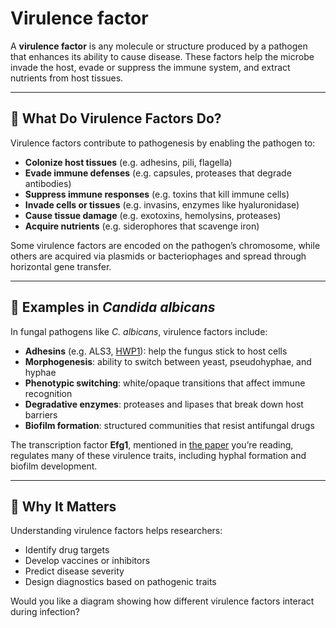 # Virulence factor

A **virulence factor** is any molecule or structure produced by a pathogen that enhances its ability to cause disease. These factors help the microbe invade the host, evade or suppress the immune system, and extract nutrients from host tissues.

---

## 🔬 What Do Virulence Factors Do?

Virulence factors contribute to pathogenesis by enabling the pathogen to:

- **Colonize host tissues** (e.g. adhesins, pili, flagella)
- **Evade immune defenses** (e.g. capsules, proteases that degrade antibodies)
- **Suppress immune responses** (e.g. toxins that kill immune cells)
- **Invade cells or tissues** (e.g. invasins, enzymes like hyaluronidase)
- **Cause tissue damage** (e.g. exotoxins, hemolysins, proteases)
- **Acquire nutrients** (e.g. siderophores that scavenge iron)

Some virulence factors are encoded on the pathogen’s chromosome, while others are acquired via plasmids or bacteriophages and spread through horizontal gene transfer.

---

## 🧫 Examples in _Candida albicans_

In fungal pathogens like _C. albicans_, virulence factors include:

- **Adhesins** (e.g. ALS3, [HWP1](C_Albicans%20Thesis%20Project/6.%20References/Function%20of%20Candida%20Albicans%20Adhensin%20Hwp1%20in%20Biofilm%20Formation.md)): help the fungus stick to host cells
- **Morphogenesis**: ability to switch between yeast, pseudohyphae, and hyphae
- **Phenotypic switching**: white/opaque transitions that affect immune recognition
- **Degradative enzymes**: proteases and lipases that break down host barriers
- **Biofilm formation**: structured communities that resist antifungal drugs

The transcription factor **Efg1**, mentioned in [the paper](C_Albicans%20Thesis%20Project/6.%20References/EFG1%20Everyone’s%20Favorite%20Gene%20in%20Candida%20albicans%20A%20Comprehensive%20Literature%20Review.md) you’re reading, regulates many of these virulence traits, including hyphal formation and biofilm development.

---

## 🧠 Why It Matters

Understanding virulence factors helps researchers:

- Identify drug targets
- Develop vaccines or inhibitors
- Predict disease severity
- Design diagnostics based on pathogenic traits

Would you like a diagram showing how different virulence factors interact during infection?